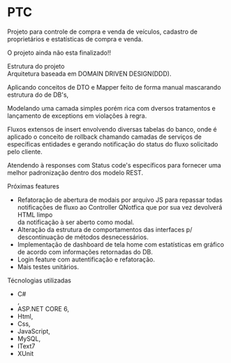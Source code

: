 # PTC

Projeto para controle de compra e venda de veículos, cadastro de proprietários e estatísticas de compra e venda. <br />

O projeto ainda não esta finalizado!!

Estrutura do projeto<br />
Arquitetura baseada em DOMAIN DRIVEN DESIGN(DDD).<br />

Aplicando conceitos de DTO e Mapper feito de forma manual mascarando estrutura do de DB's, 

Modelando uma camada simples porém rica com dversos tratamentos e lançamento de exceptions em violações à regra.

Fluxos extensos de insert envolvendo diversas tabelas do banco, onde é aplicado o conceito de rollback chamando camadas de serviços de específicas entidades e gerando notificação do status do fluxo solicitado pelo cliente.

Atendendo à responses com Status code's específicos para fornecer uma melhor padronização dentro dos modelo REST. 

Próximas features 
* Refatoração de abertura de modais por arquivo JS para repassar todas notificações de fluxo ao Controller QNotfica que por sua vez devolverá HTML limpo <br />
 da notificação à ser aberto como modal.
* Alteração da estrutura de comportamentos das interfaces p/ descontinuação de métodos desnecessários.
* Implementação de dashboard de tela home com estatísticas em gráfico de acordo com informações retornadas do DB.
* Login feature com autentificação e refatoração.
* Mais testes unitários.

Técnologias utilizadas<br />
 * C# <br /> ,
 * ASP.NET CORE 6,<br />
 * Html,<br />
 * Css,<br />
 * JavaScript,<br />
 * MySQL,<br />
 * IText7 <br />
 * XUnit <br />


